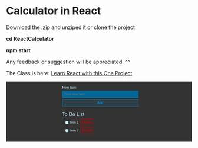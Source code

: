 # Calculator in React

Download the .zip and unziped it or clone the project

**cd ReactCalculator**

**npm start**

Any feedback or suggestion will be appreciated. ^^

The Class is here: [Learn React with this One Project](https://www.youtube.com/watch?v=Rh3tobg7hEo)

![To Do Application](public/todo/1.png)
